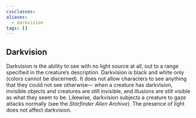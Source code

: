 ```yaml
---
cssclasses:
aliases:
  - darkvision
tags: []
---
```


## Darkvision

Darkvision is the ability to see with no light source at all, out to a range specified in the creature’s description. Darkvision is black and white only (colors cannot be discerned). It does not allow characters to see anything that they could not see otherwise— when a creature has darkvision, invisible objects and creatures are still invisible, and illusions are still visible as what they seem to be. Likewise, darkvision subjects a creature to gaze attacks normally (see the _Starfinder Alien Archive_). The presence of light does not affect darkvision.
